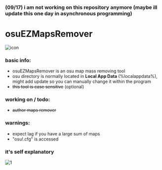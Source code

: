 ### (09/17) i am not working on this repository anymore (maybe ill update this one day in asynchronous programming)

# osuEZMapsRemover
![icon](https://i.imgur.com/0UKW0ul.png)
### basic info:
- osuEZMapsRemover is an osu map mass removing tool
- osu directory is normally located in **Local App Data** (%localappdata%), might add update so you can manually change it within the program
- ~~this tool is case sensitive~~ (optional)
### working on / todo:
- ~~author maps remover~~
### warnings:
- expect lag if you have a large sum of maps
- "osu!.cfg" is accessed
### it's self explanatory
![1](https://i.imgur.com/lt3GRgJ.png)
